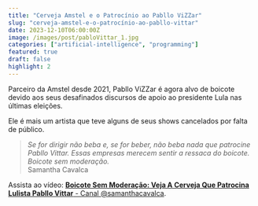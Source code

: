 ```yaml
---
title: "Cerveja Amstel e o Patrocínio ao Pabllo ViZZar"
slug: "cerveja-amstel-e-o-patrocínio-ao-pabllo-vittar"
date: 2023-12-10T06:00:00Z
image: /images/post/pabloVittar_1.jpg
categories: ["artificial-intelligence", "programming"]
featured: true
draft: false
highlight: 2
---
```


Parceiro da Amstel desde 2021, Pabllo ViZZar é agora alvo de boicote devido aos seus desafinados discursos de apoio ao presidente Lula nas últimas eleições.

Ele é mais um artista que teve alguns de seus shows cancelados por falta de público.

> *Se for dirigir não beba e, se for beber, não beba nada que patrocine Pabllo Vittar. Essas empresas merecem sentir a ressaca do boicote.
Boicote sem moderação.*
<br/>Samantha Cavalca

Assista ao vídeo: <a href="https://www.youtube.com/watch?v=0G3X8iJyKaE" target="_blank">**Boicote Sem Moderação: Veja A Cerveja Que Patrocina Lulista Pabllo Vittar** - Canal @samanthacavalca</a>.



